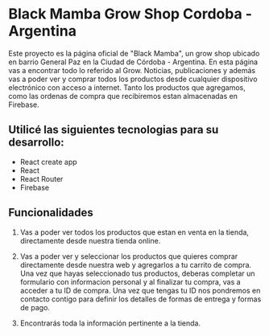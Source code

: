 # Black Mamba Grow Shop Cordoba - Argentina

Este proyecto es la página oficial de "Black Mamba", un grow shop ubicado en barrio General Paz en la Ciudad de Córdoba - Argentina. En esta página vas a encontrar todo lo referido al Grow. Noticias, publicaciones y además vas a poder ver y comprar todos los productos desde cualquier dispositivo electrónico con acceso a internet.
Tanto los productos que agregamos, como las ordenas de compra que recibiremos estan almacenadas en Firebase.

## Utilicé las siguientes tecnologias para su desarrollo:

- React create app
- React
- React Router
- Firebase

## Funcionalidades

1. Vas a poder ver todos los productos que estan en venta en la tienda, directamente desde nuestra tienda online.

2. Vas a poder ver y seleccionar los productos que quieres comprar directamente desde nuestra web y agregarlos a tu carrito de compra. Una vez que hayas seleccionado tus productos, deberas completar un formulario con informacion personal y al finalizar tu compra, vas a acceder a tu ID de compra. Una vez que tengas tu ID nos pondremos en contacto contigo para definir los detalles de formas de entrega y formas de pago.

3. Encontrarás toda la información pertinente a la tienda.
